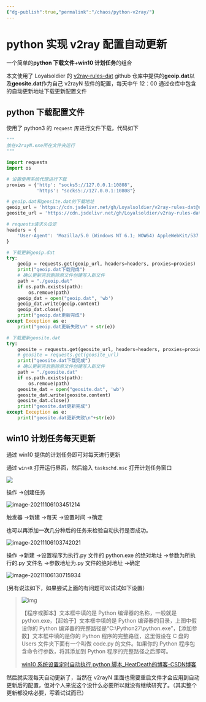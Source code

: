 ```yaml
---
{"dg-publish":true,"permalink":"/chaos/python-v2ray/"}
---
```



# python 实现 v2ray 配置自动更新

一个简单的**python 下载文件**+**win10 计划任务**的组合

本文使用了 Loyalsoldier 的 [v2ray-rules-dat](https://github.com/Loyalsoldier/v2ray-rules-dat) github 仓库中提供的**geoip.dat**以及**geosite.dat**作为自己 v2rayN 软件的配置，每天中午 12：00 通过仓库中包含的自动更新地址下载更新配置文件

## python 下载配置文件

使用了 python3 的 `request` 库进行文件下载，代码如下

```python
"""
放在v2rayN.exe所在文件夹运行
"""

import requests
import os

# 设置使用系统代理进行下载
proxies = {'http': "socks5://127.0.0.1:10808",
           'https': "socks5://127.0.0.1:10808"}

# geoip.dat和geosite.dat的下载地址
geoip_url = 'https://cdn.jsdelivr.net/gh/Loyalsoldier/v2ray-rules-dat@release/geoip.dat'
geosite_url = 'https://cdn.jsdelivr.net/gh/Loyalsoldier/v2ray-rules-dat@release/geosite.dat'

# requests请求头设定
headers = {
    'User-Agent': 'Mozilla/5.0 (Windows NT 6.1; WOW64) AppleWebKit/537.36 (KHTML, like Gecko) Chrome/63.0.3239.132 Safari/537.36 QIHU 360SE'
}

# 下载更新geoip.dat
try:
    geoip = requests.get(geoip_url, headers=headers, proxies=proxies)
    print("geoip.dat下载完成")
    # 确认更新完后删除原文件创建写入新文件
    path = "./geoip.dat"
    if os.path.exists(path):
        os.remove(path)
    geoip_dat = open("geoip.dat", 'wb')
    geoip_dat.write(geoip.content)
    geoip_dat.close()
    print("geoip.dat更新完成")
except Exception as e:
    print("geoip.dat更新失败\n" + str(e))

# 下载更新geosite.dat
try:
    geosite = requests.get(geosite_url, headers=headers, proxies=proxies)
    # geosite = requests.get(geosite_url)
    print("geosite.dat下载完成")
    # 确认更新完后删除原文件创建写入新文件
    path = "./geosite.dat"
    if os.path.exists(path):
        os.remove(path)
    geosite_dat = open("geosite.dat", 'wb')
    geosite_dat.write(geosite.content)
    geosite_dat.close()
    print("geosite.dat更新完成")
except Exception as e:
    print("geosite.dat更新失败\n"+str(e))
```

## win10 计划任务每天更新

通过 win10 提供的计划任务即可对每天进行更新

通过 `win+R` 打开运行界面，然后输入 `taskschd.msc` 打开计划任务窗口

![](https://cdn.jsdelivr.net/gh/jiang849725768/PrivateImgHost/img/20211106101207.png)

操作 ->创建任务

![image-20211106103451214](https://cdn.jsdelivr.net/gh/jiang849725768/PrivateImgHost/img/202111061034754.png)

触发器 ->新建 ->每天 ->设置时间 ->确定

也可以再添加**一次**几分种后的任务来检验自动执行是否成功。

![image-20211106103742021](https://cdn.jsdelivr.net/gh/jiang849725768/PrivateImgHost/img/202111061037825.png)

操作 ->新建 ->设置程序为执行.py 文件的 python.exe 的绝对地址 ->参数为所执行的.py 文件名 ->参数地址为.py 文件的绝对地址 ->确定

![image-20211106130715934](https://cdn.jsdelivr.net/gh/jiang849725768/PrivateImgHost/img/202111061307363.png)

(另有说法如下，如果尝试上面的有问题可以试试如下设置）

>![img](https://cdn.jsdelivr.net/gh/jiang849725768/PrivateImgHost/img/202111061305701.png)
>
>【程序或脚本】文本框中填的是 Python 编译器的名称，一般就是 python.exe，【起始于】文本框中填的是 Python 编译器的目录，上图中假设你的 Python 编译器的完整路径是“C:\Python27\python.exe”，【添加参数】文本框中填的是你的 Python 程序的完整路径，这里假设在 C 盘的 Users 文件夹下面有一个叫做 code.py 的文件。如果你的 Python 程序包含命令行参数，将其添加到 Python 程序的完整路径之后即可。
>
>[win10 系统设置定时自动执行 python 脚本_HeatDeath的博客-CSDN博客](https://blog.csdn.net/HeatDeath/article/details/79533179?ops_request_misc=&request_id=&biz_id=102&utm_term=win10自动运行python脚本&utm_medium=distribute.pc_search_result.none-task-blog-2~all~sobaiduweb~default-1-79533179.nonecase&spm=1018.2226.3001.4187)

然后就实现每天自动更新了，当然在 v2rayN 里面也需要重启文件才会应用到自动更新后的配置，但对个人来说这个没什么必要所以就没有继续研究了。（其实整个更新都没啥必要，写着试试而已）
